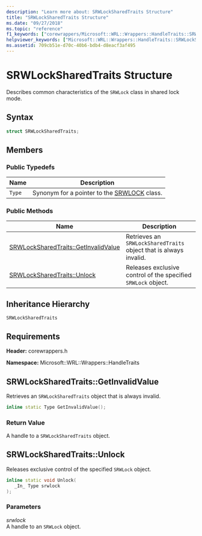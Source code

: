 ```yaml
---
description: "Learn more about: SRWLockSharedTraits Structure"
title: "SRWLockSharedTraits Structure"
ms.date: "09/27/2018"
ms.topic: "reference"
f1_keywords: ["corewrappers/Microsoft::WRL::Wrappers::HandleTraits::SRWLockSharedTraits", "corewrappers/Microsoft::WRL::Wrappers::HandleTraits::SRWLockSharedTraits::GetInvalidValue", "corewrappers/Microsoft::WRL::Wrappers::HandleTraits::SRWLockSharedTraits::Unlock"]
helpviewer_keywords: ["Microsoft::WRL::Wrappers::HandleTraits::SRWLockSharedTraits structure", "Microsoft::WRL::Wrappers::HandleTraits::SRWLockSharedTraits::GetInvalidValue method", "Microsoft::WRL::Wrappers::HandleTraits::SRWLockSharedTraits::Unlock method"]
ms.assetid: 709cb51e-d70c-40b6-bdb4-d8eacf3af495
---
```

# SRWLockSharedTraits Structure

Describes common characteristics of the `SRWLock` class in shared lock mode.

## Syntax

```cpp
struct SRWLockSharedTraits;
```

## Members

### Public Typedefs

Name   | Description
------ | --------------------------------------------------------------------------
`Type` | Synonym for a pointer to the [SRWLOCK](srwlock-class.md) class.

### Public Methods

Name                                                     | Description
-------------------------------------------------------- | -----------------------------------------------------------------
[SRWLockSharedTraits::GetInvalidValue](#getinvalidvalue) | Retrieves an `SRWLockSharedTraits` object that is always invalid.
[SRWLockSharedTraits::Unlock](#unlock)                   | Releases exclusive control of the specified `SRWLock` object.

## Inheritance Hierarchy

`SRWLockSharedTraits`

## Requirements

**Header:** corewrappers.h

**Namespace:** Microsoft::WRL::Wrappers::HandleTraits

## <a name="getinvalidvalue"></a> SRWLockSharedTraits::GetInvalidValue

Retrieves an `SRWLockSharedTraits` object that is always invalid.

```cpp
inline static Type GetInvalidValue();
```

### Return Value

A handle to a `SRWLockSharedTraits` object.

## <a name="unlock"></a> SRWLockSharedTraits::Unlock

Releases exclusive control of the specified `SRWLock` object.

```cpp
inline static void Unlock(
   _In_ Type srwlock
);
```

### Parameters

*srwlock*<br/>
A handle to an `SRWLock` object.
